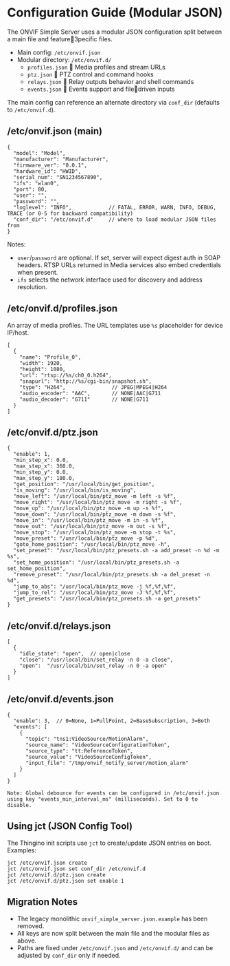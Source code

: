 # Configuration Guide (Modular JSON)

The ONVIF Simple Server uses a modular JSON configuration split between a main file and feature3pecific files.

- Main config: `/etc/onvif.json`
- Modular directory: `/etc/onvif.d/`
  - `profiles.json`  Media profiles and stream URLs
  - `ptz.json`  PTZ control and command hooks
  - `relays.json`  Relay outputs behavior and shell commands
  - `events.json`  Events support and filedriven inputs

The main config can reference an alternate directory via `conf_dir` (defaults to `/etc/onvif.d`).

## /etc/onvif.json (main)
```
{
  "model": "Model",
  "manufacturer": "Manufacturer",
  "firmware_ver": "0.0.1",
  "hardware_id": "HWID",
  "serial_num": "SN1234567890",
  "ifs": "wlan0",
  "port": 80,
  "user": "",
  "password": "",
  "loglevel": "INFO",            // FATAL, ERROR, WARN, INFO, DEBUG, TRACE (or 0-5 for backward compatibility)
  "conf_dir": "/etc/onvif.d"     // where to load modular JSON files from
}
```
Notes:
- `user`/`password` are optional. If set, server will expect digest auth in SOAP headers. RTSP URLs returned in Media services also embed credentials when present.
- `ifs` selects the network interface used for discovery and address resolution.

## /etc/onvif.d/profiles.json
An array of media profiles. The URL templates use `%s` placeholder for device IP/host.
```
[
  {
    "name": "Profile_0",
    "width": 1920,
    "height": 1080,
    "url": "rtsp://%s/ch0_0.h264",
    "snapurl": "http://%s/cgi-bin/snapshot.sh",
    "type": "H264",               // JPEG|MPEG4|H264
    "audio_encoder": "AAC",       // NONE|AAC|G711
    "audio_decoder": "G711"       // NONE|G711
  }
]
```

## /etc/onvif.d/ptz.json
```
{
  "enable": 1,
  "min_step_x": 0.0,
  "max_step_x": 360.0,
  "min_step_y": 0.0,
  "max_step_y": 180.0,
  "get_position": "/usr/local/bin/get_position",
  "is_moving": "/usr/local/bin/is_moving",
  "move_left": "/usr/local/bin/ptz_move -m left -s %f",
  "move_right": "/usr/local/bin/ptz_move -m right -s %f",
  "move_up": "/usr/local/bin/ptz_move -m up -s %f",
  "move_down": "/usr/local/bin/ptz_move -m down -s %f",
  "move_in": "/usr/local/bin/ptz_move -m in -s %f",
  "move_out": "/usr/local/bin/ptz_move -m out -s %f",
  "move_stop": "/usr/local/bin/ptz_move -m stop -t %s",
  "move_preset": "/usr/local/bin/ptz_move -p %d",
  "goto_home_position": "/usr/local/bin/ptz_move -h",
  "set_preset": "/usr/local/bin/ptz_presets.sh -a add_preset -n %d -m %s",
  "set_home_position": "/usr/local/bin/ptz_presets.sh -a set_home_position",
  "remove_preset": "/usr/local/bin/ptz_presets.sh -a del_preset -n %d",
  "jump_to_abs": "/usr/local/bin/ptz_move -j %f,%f,%f",
  "jump_to_rel": "/usr/local/bin/ptz_move -J %f,%f,%f",
  "get_presets": "/usr/local/bin/ptz_presets.sh -a get_presets"
}
```

## /etc/onvif.d/relays.json
```
[
  {
    "idle_state": "open",  // open|close
    "close": "/usr/local/bin/set_relay -n 0 -a close",
    "open":  "/usr/local/bin/set_relay -n 0 -a open"
  }
]
```

## /etc/onvif.d/events.json
```
{
  "enable": 3,  // 0=None, 1=PullPoint, 2=BaseSubscription, 3=Both
  "events": [
    {
      "topic": "tns1:VideoSource/MotionAlarm",
      "source_name": "VideoSourceConfigurationToken",
      "source_type": "tt:ReferenceToken",
      "source_value": "VideoSourceConfigToken",
      "input_file": "/tmp/onvif_notify_server/motion_alarm"
    }
  ]
}

Note: Global debounce for events can be configured in /etc/onvif.json using key "events_min_interval_ms" (milliseconds). Set to 0 to disable.

```

## Using jct (JSON Config Tool)
The Thingino init scripts use `jct` to create/update JSON entries on boot.
Examples:
```
jct /etc/onvif.json create
jct /etc/onvif.json set conf_dir /etc/onvif.d
jct /etc/onvif.d/ptz.json create
jct /etc/onvif.d/ptz.json set enable 1
```

## Migration Notes
- The legacy monolithic `onvif_simple_server.json.example` has been removed.
- All keys are now split between the main file and the modular files as above.
- Paths are fixed under `/etc/onvif.json` and `/etc/onvif.d/` and can be adjusted by `conf_dir` only if needed.

